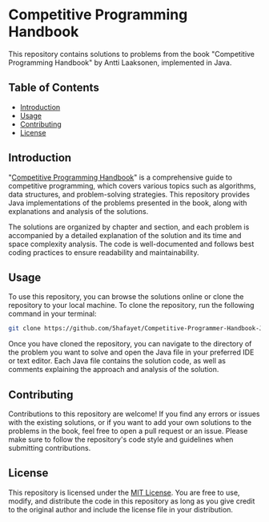 # Competitive Programming Handbook

This repository contains solutions to problems from the book "Competitive Programming Handbook" by Antti Laaksonen, implemented in Java.

## Table of Contents

- [Introduction](#introduction)
- [Usage](#usage)
- [Contributing](#contributing)
- [License](#license)

## Introduction

"[Competitive Programming Handbook](https://cses.fi/book/book.pdf)" is a comprehensive guide to competitive programming, which covers various topics such as algorithms, data structures, and problem-solving strategies. This repository provides Java implementations of the problems presented in the book, along with explanations and analysis of the solutions.

The solutions are organized by chapter and section, and each problem is accompanied by a detailed explanation of the solution and its time and space complexity analysis. The code is well-documented and follows best coding practices to ensure readability and maintainability.

## Usage

To use this repository, you can browse the solutions online or clone the repository to your local machine. To clone the repository, run the following command in your terminal:

```sh
git clone https://github.com/5hafayet/Competitive-Programmer-Handbook-Java.git
```


Once you have cloned the repository, you can navigate to the directory of the problem you want to solve and open the Java file in your preferred IDE or text editor. Each Java file contains the solution code, as well as comments explaining the approach and analysis of the solution.

## Contributing

Contributions to this repository are welcome! If you find any errors or issues with the existing solutions, or if you want to add your own solutions to the problems in the book, feel free to open a pull request or an issue. Please make sure to follow the repository's code style and guidelines when submitting contributions.

## License

This repository is licensed under the [MIT License](LICENSE). You are free to use, modify, and distribute the code in this repository as long as you give credit to the original author and include the license file in your distribution.